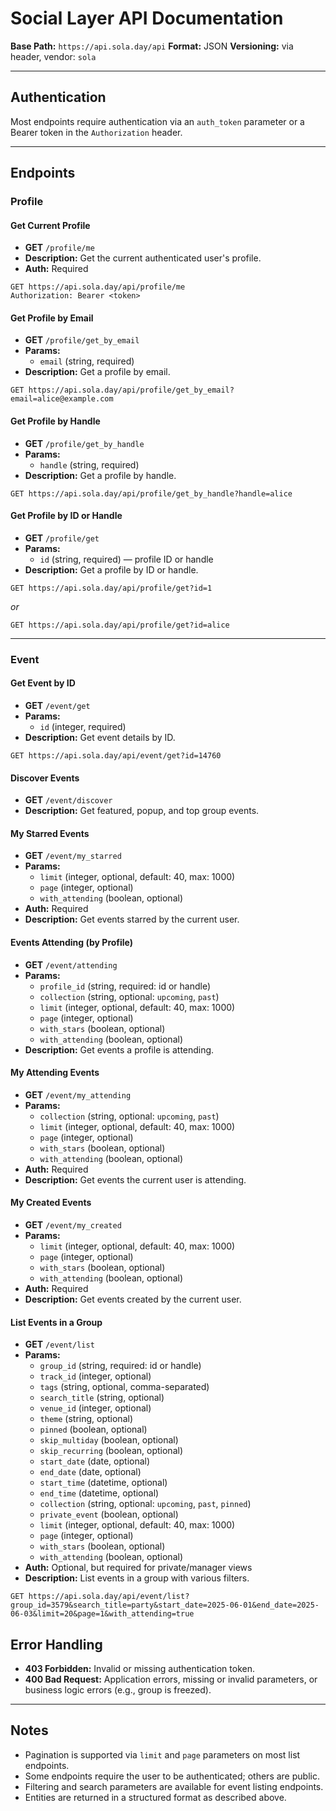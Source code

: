 # Social Layer API Documentation

**Base Path:** `https://api.sola.day/api`
**Format:** JSON
**Versioning:** via header, vendor: `sola`

---

## Authentication

Most endpoints require authentication via an `auth_token` parameter or a Bearer token in the `Authorization` header.

---

## Endpoints

### Profile

#### Get Current Profile

- **GET** `/profile/me`
- **Description:** Get the current authenticated user's profile.
- **Auth:** Required

```
GET https://api.sola.day/api/profile/me
Authorization: Bearer <token>
```

#### Get Profile by Email

- **GET** `/profile/get_by_email`
- **Params:**
  - `email` (string, required)
- **Description:** Get a profile by email.

```
GET https://api.sola.day/api/profile/get_by_email?email=alice@example.com
```

#### Get Profile by Handle

- **GET** `/profile/get_by_handle`
- **Params:**
  - `handle` (string, required)
- **Description:** Get a profile by handle.

```
GET https://api.sola.day/api/profile/get_by_handle?handle=alice
```

#### Get Profile by ID or Handle

- **GET** `/profile/get`
- **Params:**
  - `id` (string, required) — profile ID or handle
- **Description:** Get a profile by ID or handle.

```
GET https://api.sola.day/api/profile/get?id=1
```
_or_
```
GET https://api.sola.day/api/profile/get?id=alice
```

---

### Event

#### Get Event by ID

- **GET** `/event/get`
- **Params:**
  - `id` (integer, required)
- **Description:** Get event details by ID.

```
GET https://api.sola.day/api/event/get?id=14760
```

#### Discover Events

- **GET** `/event/discover`
- **Description:** Get featured, popup, and top group events.

#### My Starred Events

- **GET** `/event/my_starred`
- **Params:**
  - `limit` (integer, optional, default: 40, max: 1000)
  - `page` (integer, optional)
  - `with_attending` (boolean, optional)
- **Auth:** Required
- **Description:** Get events starred by the current user.

#### Events Attending (by Profile)

- **GET** `/event/attending`
- **Params:**
  - `profile_id` (string, required: id or handle)
  - `collection` (string, optional: `upcoming`, `past`)
  - `limit` (integer, optional, default: 40, max: 1000)
  - `page` (integer, optional)
  - `with_stars` (boolean, optional)
  - `with_attending` (boolean, optional)
- **Description:** Get events a profile is attending.

#### My Attending Events

- **GET** `/event/my_attending`
- **Params:**
  - `collection` (string, optional: `upcoming`, `past`)
  - `limit` (integer, optional, default: 40, max: 1000)
  - `page` (integer, optional)
  - `with_stars` (boolean, optional)
  - `with_attending` (boolean, optional)
- **Auth:** Required
- **Description:** Get events the current user is attending.

#### My Created Events

- **GET** `/event/my_created`
- **Params:**
  - `limit` (integer, optional, default: 40, max: 1000)
  - `page` (integer, optional)
  - `with_stars` (boolean, optional)
  - `with_attending` (boolean, optional)
- **Auth:** Required
- **Description:** Get events created by the current user.

#### List Events in a Group

- **GET** `/event/list`
- **Params:**
  - `group_id` (string, required: id or handle)
  - `track_id` (integer, optional)
  - `tags` (string, optional, comma-separated)
  - `search_title` (string, optional)
  - `venue_id` (integer, optional)
  - `theme` (string, optional)
  - `pinned` (boolean, optional)
  - `skip_multiday` (boolean, optional)
  - `skip_recurring` (boolean, optional)
  - `start_date` (date, optional)
  - `end_date` (date, optional)
  - `start_time` (datetime, optional)
  - `end_time` (datetime, optional)
  - `collection` (string, optional: `upcoming`, `past`, `pinned`)
  - `private_event` (boolean, optional)
  - `limit` (integer, optional, default: 40, max: 1000)
  - `page` (integer, optional)
  - `with_stars` (boolean, optional)
  - `with_attending` (boolean, optional)
- **Auth:** Optional, but required for private/manager views
- **Description:** List events in a group with various filters.

```
GET https://api.sola.day/api/event/list?group_id=3579&search_title=party&start_date=2025-06-01&end_date=2025-06-03&limit=20&page=1&with_attending=true
```

## Error Handling

- **403 Forbidden:** Invalid or missing authentication token.
- **400 Bad Request:** Application errors, missing or invalid parameters, or business logic errors (e.g., group is freezed).

---

## Notes

- Pagination is supported via `limit` and `page` parameters on most list endpoints.
- Some endpoints require the user to be authenticated; others are public.
- Filtering and search parameters are available for event listing endpoints.
- Entities are returned in a structured format as described above.
